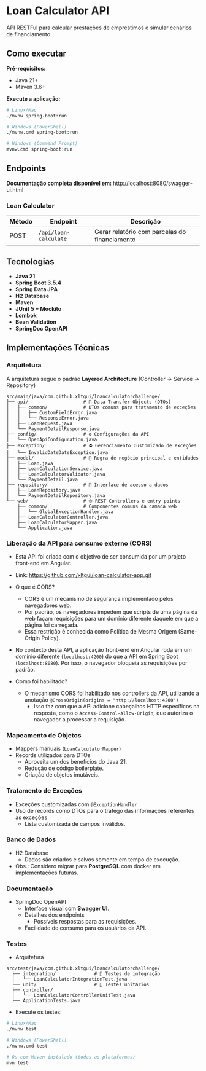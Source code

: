 # Loan Calculator API

API RESTFul para calcular prestações de empréstimos e simular cenários de financiamento

## Como executar

**Pré-requisitos:**
- Java 21+
- Maven 3.6+

**Execute a aplicação:**
```bash
# Linux/Mac
./mvnw spring-boot:run

# Windows (PowerShell)
./mvnw.cmd spring-boot:run

# Windows (Command Prompt)
mvnw.cmd spring-boot:run
```

## Endpoints

**Documentação completa disponível em:** http://localhost:8080/swagger-ui.html

### Loan Calculator

| Método | Endpoint              | Descrição                                     |
|--------|-----------------------|-----------------------------------------------|
| POST | `/api/loan-calculate` | Gerar relatório com parcelas do financiamento |

## Tecnologias

- **Java 21**
- **Spring Boot 3.5.4**
- **Spring Data JPA**
- **H2 Database**
- **Maven**
- **JUnit 5 + Mockito**
- **Lombok**
- **Bean Validation**
- **SpringDoc OpenAPI**

## Implementações Técnicas

### Arquitetura

A arquitetura segue o padrão **Layered Architecture** (Controller -> Service -> Repository)
```
src/main/java/com.github.xltgui/loancalculatorchallenge/
├── api/                    # 📄 Data Transfer Objects (DTOs)
│   ├── common/             # DTOs comuns para tratamento de exceções
│   │   ├── CustomFieldError.java
│   │   └── ResponseError.java
│   ├── LoanRequest.java   
│   └── PaymentDetailResponse.java
├── config/                 # ⚙️ Configurações da API
│   └── OpenApiConfiguration.java
├── exception/              # ⛔ Gerenciamento customizado de exceções
│   └── InvalidDateDateException.java
├── model/                  # 🎯 Regra de negócio principal e entidades
│   ├── Loan.java     
│   ├── LoanCalculationService.java 
│   ├── LoanCalculatorValidator.java  
│   └── PaymentDetail.java
├── repository/             # 💾 Interface de acesso a dados
│   ├── LoanRepository.java
│   └── PaymentDetailRepository.java
└── web/                    # 🌐 REST Controllers e entry points
    ├── common/             # Componentes comuns da camada web
    │   └── GlobalExceptionHandler.java
    ├── LoanCalculatorController.java
    ├── LoanCalculatorMapper.java
    └── Application.java
```

### Liberação da API para consumo externo (CORS)
* Esta API foi criada com o objetivo de ser consumida por um projeto front-end em Angular.
* Link: https://github.com/xltgui/loan-calculator-app.git
* O que é CORS?
  * CORS é um mecanismo de segurança implementado pelos navegadores web.
  * Por padrão, os navegadores impedem que scripts de uma página da web façam requisições para um domínio diferente daquele em que a página foi carregada. 
  * Essa restrição é conhecida como Política de Mesma Origem (Same-Origin Policy). 
* No contexto desta API, a aplicação front-end em Angular roda em um domínio diferente (`localhost:4200`) do que a API em Spring Boot (`localhost:8080`). Por isso, o navegador bloqueia as requisições por padrão.

* Como foi habilitado?
  * O mecanismo CORS foi habilitado nos controllers da API, utilizando a anotação `@CrossOrigin(origins = "http://localhost:4200")`
    * Isso faz com que a API adicione cabeçalhos HTTP específicos na resposta, como o  `Access-Control-Allow-Origin`, que autoriza o navegador a processar a requisição.

### Mapeamento de Objetos
* Mappers manuais   (`LoanCalculatorMapper`)
* Records utilizados para DTOs
  * Aproveita um dos benefícios do Java 21.
  * Redução de código boilerplate.
  * Criação de objetos imutáveis.


### Tratamento de Exceções
 * Exceções customizadas com `@ExceptionHandler`
 * Uso de records como DTOs para o trafego das informações referentes às exceções
   * Lista customizada de campos inválidos.

### Banco de Dados
* H2 Database
  * Dados são criados e salvos somente em tempo de execução.
* Obs.: Considero migrar para **PostgreSQL** com docker em implementações futuras.

### Documentação

* SpringDoc OpenAPI
  * Interface visual com **Swagger UI**.
  * Detalhes dos endpoints
    * Possíveis respostas para as requisições. 
  * Facilidade de consumo para os usuários da API.

### Testes
* Arquitetura
```
src/test/java/com.github.xltgui/loancalculatorchallenge/
  ├── integration/              # 🧪 Testes de integração
  │   └── LoanCalculatorIntegrationTest.java
  └── unit/                     # 🔬 Testes unitários
  ├── controller/       
  │   └── LoanCalculatorControllerUnitTest.java
  └── ApplicationTests.java
```

* Execute os testes:
```bash
# Linux/Mac
./mvnw test

# Windows (PowerShell)
./mvnw.cmd test

# Ou com Maven instalado (todas as plataformas)
mvn test
```



